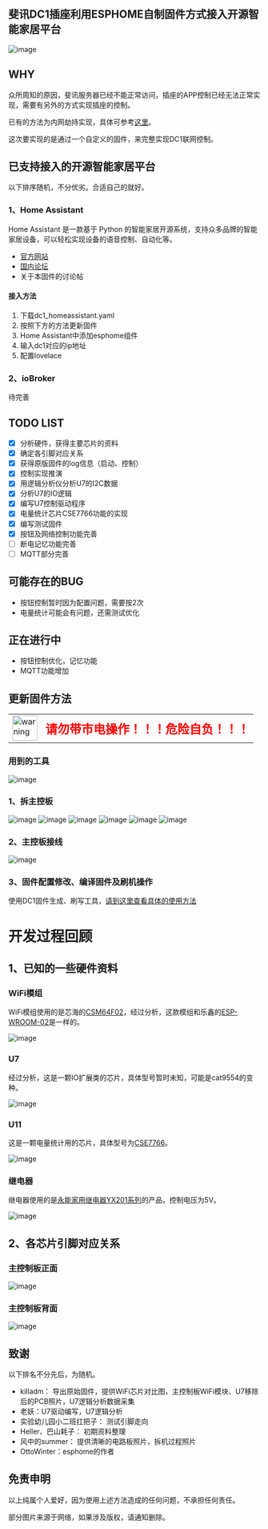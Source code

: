 ## 斐讯DC1插座利用ESPHOME自制固件方式接入开源智能家居平台

![image](https://github.com/Samuel-0-0/dc1-esphome-home-assistant/blob/master/image/%E4%BA%A7%E5%93%81%E5%9B%BE2.jpg?raw=true)

## WHY
众所周知的原因，斐讯服务器已经不能正常访问，插座的APP控制已经无法正常实现，需要有另外的方式实现插座的控制。

已有的方法为内网劫持实现，具体可参考[这里](https://bbs.hassbian.com/thread-5637-1-1.html)。

这次要实现的是通过一个自定义的固件，来完整实现DC1联网控制。

## 已支持接入的开源智能家居平台
以下排序随机，不分优劣。合适自己的就好。
### 1、Home Assistant
Home Assistant 是一款基于 Python 的智能家居开源系统，支持众多品牌的智能家居设备，可以轻松实现设备的语音控制、自动化等。
- [官方网站](https://www.home-assistant.io/)
- [国内论坛](https://bbs.hassbian.com/forum.php)
- 关于本固件的讨论帖
#### 接入方法
1. 下载dc1_homeassistant.yaml
2. 按照下方的方法更新固件
3. Home Assistant中添加esphome组件
4. 输入dc1对应的ip地址
5. 配置lovelace


### 2、ioBroker
待完善


## TODO LIST
- [x] 分析硬件，获得主要芯片的资料
- [x] 确定各引脚对应关系
- [x] 获得原版固件的log信息（启动、控制）
- [x] 控制实现推演
- [x] 用逻辑分析仪分析U7的I2C数据
- [x] 分析U7的IO逻辑
- [x] 编写U7控制驱动程序
- [x] 电量统计芯片CSE7766功能的实现
- [x] 编写测试固件
- [x] 按钮及网络控制功能完善
- [ ] 断电记忆功能完善
- [ ] MQTT部分完善

## 可能存在的BUG
- 按钮控制暂时因为配置问题，需要按2次
- 电量统计可能会有问题，还需测试优化

## 正在进行中
- 按钮控制优化，记忆功能
- MQTT功能增加

## 更新固件方法

<html>
<table border="0">
  <tr>
    <td><img style="width:50px;height:50px" src="https://github.com/Samuel-0-0/phicomm_dc1-esphome/blob/master/cookbook/warning.png?raw=true" alt="warning" /></td>
    <td><b><font size="5" color="red">请勿带市电操作！！！危险自负！！！</font></b></td>
  </tr>
</table>
</html>

### 用到的工具
![image](https://github.com/Samuel-0-0/phicomm_dc1-esphome/blob/master/cookbook/%E6%8B%86%E6%9C%BA%E5%B7%A5%E5%85%B7.jpg?raw=true)

### 1、拆主控板
![image](https://github.com/Samuel-0-0/phicomm_dc1-esphome/blob/master/cookbook/1.jpg?raw=true)
![image](https://github.com/Samuel-0-0/phicomm_dc1-esphome/blob/master/cookbook/2.jpg?raw=true)
![image](https://github.com/Samuel-0-0/phicomm_dc1-esphome/blob/master/cookbook/3.jpg?raw=true)
![image](https://github.com/Samuel-0-0/phicomm_dc1-esphome/blob/master/cookbook/4.jpg?raw=true)
![image](https://github.com/Samuel-0-0/phicomm_dc1-esphome/blob/master/cookbook/5.jpg?raw=true)
![image](https://github.com/Samuel-0-0/phicomm_dc1-esphome/blob/master/cookbook/6.jpg?raw=true)
### 2、主控板接线
![image](https://github.com/Samuel-0-0/phicomm_dc1-esphome/blob/master/cookbook/%E6%8E%A5%E7%BA%BF%E5%9B%BE.jpg?raw=true)
### 3、固件配置修改、编译固件及刷机操作
使用DC1固件生成、刷写工具，[请到这里查看具体的使用方法](https://github.com/Samuel-0-0/esphome-tools-dc1)

# 开发过程回顾
## 1、已知的一些硬件资料
### WiFi模组
WiFi模组使用的是芯海的[CSM64F02](https://github.com/Samuel-0-0/dc1-esphome-home-assistant/blob/master/doc/CSM64F02%20WiFi%E6%A8%A1%E7%BB%84%E7%94%A8%E6%88%B7%E6%89%8B%E5%86%8CV1.3.pdf)，经过分析，这款模组和乐鑫的[ESP-WROOM-02](https://github.com/Samuel-0-0/dc1-esphome-home-assistant/blob/master/doc/esp-wroom-02%E6%8A%80%E6%9C%AF%E8%A7%84%E6%A0%BC%E4%B9%A6.pdf)是一样的。

![image](https://github.com/Samuel-0-0/dc1-esphome-home-assistant/blob/master/image/WiFi%E6%A8%A1%E7%BB%84.jpg?raw=true)
### U7
经过分析，这是一颗IO扩展类的芯片，具体型号暂时未知，可能是cat9554的变种。

![image](https://github.com/Samuel-0-0/dc1-esphome-home-assistant/blob/master/image/U7.jpg?raw=true)
### U11
这是一颗电量统计用的芯片，具体型号为[CSE7766](https://github.com/Samuel-0-0/dc1-esphome-home-assistant/blob/master/doc/U11_CSE7766%E7%94%A8%E6%88%B7%E6%89%8B%E5%86%8C.pdf)。

![image](https://github.com/Samuel-0-0/dc1-esphome-home-assistant/blob/master/image/U11%E7%94%B5%E9%87%8F%E7%BB%9F%E8%AE%A1%E8%8A%AF%E7%89%87.jpg?raw=true)
### 继电器
继电器使用的是[永能家用继电器YX201系列](https://github.com/Samuel-0-0/dc1-esphome-home-assistant/blob/master/doc/%E6%B0%B8%E8%83%BD%E5%AE%B6%E7%94%A8%E7%BB%A7%E7%94%B5%E5%99%A8YX201.pdf)的产品，控制电压为5V。

![image](https://github.com/Samuel-0-0/dc1-esphome-home-assistant/blob/master/image/%E7%BB%A7%E7%94%B5%E5%99%A8.jpg?raw=true)

## 2、各芯片引脚对应关系
### 主控制板正面
![image](https://github.com/Samuel-0-0/dc1-esphome-home-assistant/blob/master/image/%E4%B8%BB%E6%8E%A7%E5%88%B6%E6%9D%BF%E6%AD%A3%E9%9D%A2_%E6%A0%87%E6%B3%A8.jpg?raw=true)

### 主控制板背面
![image](https://github.com/Samuel-0-0/dc1-esphome-home-assistant/blob/master/image/%E4%B8%BB%E6%8E%A7%E5%88%B6%E6%9D%BF%E8%83%8C%E9%9D%A2_%E6%A0%87%E6%B3%A8.jpg?raw=true)

## 致谢
以下排名不分先后，为随机。
- killadm：  导出原始固件，提供WiFi芯片对比图，主控制板WiFi模块、U7移除后的PCB照片，U7逻辑分析数据采集
- 老妖：U7驱动编写，U7逻辑分析
- 实验幼儿园小二班扛把子：  测试引脚走向
- Heller、巴山耗子： 初期资料整理
- 风中的summer： 提供清晰的电路板照片，拆机过程照片
- OttoWinter：esphome的作者

## 免责申明
以上纯属个人爱好，因为使用上述方法造成的任何问题，不承担任何责任。

部分图片来源于网络，如果涉及版权，请通知删除。